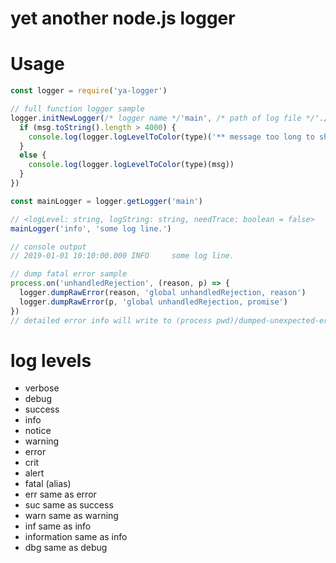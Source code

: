 # yet another node.js logger

# Usage

``` js
const logger = require('ya-logger')

// full function logger sample
logger.initNewLogger(/* logger name */'main', /* path of log file */'./log/', /* prefix of file name */'main-', /* suffix of file name */'.log', /* compress old file to gz */true, /* hook while writing log file */(type, msg) => {
  if (msg.toString().length > 4000) {
    console.log(logger.logLevelToColor(type)('** message too long to show on console **'))
  }
  else {
    console.log(logger.logLevelToColor(type)(msg))
  }
})

const mainLogger = logger.getLogger('main')

// <logLevel: string, logString: string, needTrace: boolean = false>
mainLogger('info', 'some log line.')

// console output
// 2019-01-01 10:10:00.000 INFO     some log line.

// dump fatal error sample
process.on('unhandledRejection', (reason, p) => {
  logger.dumpRawError(reason, 'global unhandledRejection, reason')
  logger.dumpRawError(p, 'global unhandledRejection, promise')
})
// detailed error info will write to (process pwd)/dumped-unexpected-error.txt
```
# log levels

- verbose
- debug
- success
- info
- notice
- warning
- error
- crit
- alert
- fatal
(alias)  
- err same as error
- suc same as success
- warn same as warning
- inf same as info
- information same as info
- dbg same as debug
